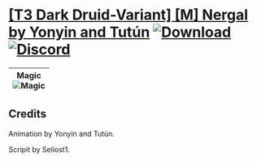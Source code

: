 # [\[T3 Dark Druid-Variant\] \[M\] Nergal by Yonyin and Tutún](https://github.com/Klokinator/FE-Repo/tree/main/Battle%20Animations/Magi%20-%20Dark-Type/%5BT3%20Dark%20Druid-Variant%5D%20%5BM%5D%20Nergal%20by%20Yonyin%20and%20Tut%C3%BAn) [![Download](https://img.shields.io/badge/Download--red?style=social&logo=github)](https://minhaskamal.github.io/DownGit/#/home?url=https://github.com/Klokinator/FE-Repo/tree/main/Battle%20Animations/Magi%20-%20Dark-Type/%5BT3%20Dark%20Druid-Variant%5D%20%5BM%5D%20Nergal%20by%20Yonyin%20and%20Tut%C3%BAn) [![Discord](https://img.shields.io/badge/Discord--blue?style=social&logo=discord)](https://discord.gg/C7VNGnyTPA)

| <b>Magic</b><br/><img alt="Magic" src="https://raw.githubusercontent.com/Klokinator/FE-Repo/main/Battle%20Animations/Magi%20-%20Dark-Type/%5BT3%20Dark%20Druid-Variant%5D%20%5BM%5D%20Nergal%20by%20Yonyin%20and%20Tut%C3%BAn/6.%20Magic/Magic.gif"/> |
| :---: |

## Credits

Animation by Yonyin and Tutún.

Scripit by Seliost1.

